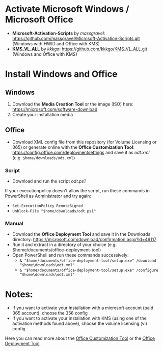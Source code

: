 # Activate Microsoft Windows / Microsoft Office
- **Microsoft-Activation-Scripts** by *massgravel*: https://github.com/massgravel/Microsoft-Activation-Scripts.git (Windows with HWID and Office with KMS)
- **KMS_VL_ALL** by *kkkgo*: https://github.com/kkkgo/KMS_VL_ALL.git (Windows and Office with KMS)

# Install Windows and Office
## Windows
1. Download the **Media Creation Tool** or the image (ISO) here: https://microsoft.com/software-download
1. Create your installation media

## Office
- Download XML config file from this repository (for Volume Licensing or 365) or generate online with the **Office Customization Tool**: https://config.office.com/deploymentsettings and save it as *odt.xml* (e.g. `$home/downloads/odt.xml`)

### Script
- Download and run the script *odt.ps1*

If your executionpolicy doesn't allow the script, run these commands in PowerShell as Administrator and try again: 
- `Set-ExecutionPolicy RemoteSigned`
- `Unblock-File "$home/downloads/odt.ps1"`

### Manual
- Download the **Office Deployment Tool** and save it in the Downloads directory: https://microsoft.com/download/confirmation.aspx?id=49117
- Run it and extract in a directory of your choice (e.g. $home/documents/office-deployment-tool)
- Open PowerShell and run these commands successively: 
    - `& "$home/documents/office-deployment-tool/setup.exe" /download "$home\downloads\odt.xml"`
    - `& "$home/documents/office-deployment-tool/setup.exe" /configure "$home\downloads\odt.xml"`

# Notes: 
- If you want to activate your installation with a microsoft account (paid 365 account), choose the 356 config
- If you want to activate your installation with KMS (using one of the activation methods found above), choose the volume licensing (vl) config

Here you can read more about the [Office Customization Tool](https://docs.microsoft.com/deployoffice/overview-of-the-office-customization-tool-for-click-to-run) or the [Office Deployment Tool](https://docs.microsoft.com/deployoffice/overview-office-deployment-tool).
